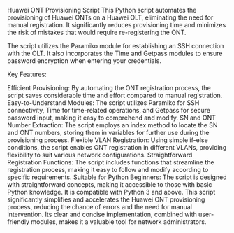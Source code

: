 Huawei ONT Provisioning Script
This Python script automates the provisioning of Huawei ONTs on a Huawei OLT, eliminating the need for manual registration. It significantly reduces provisioning time and minimizes the risk of mistakes that would require re-registering the ONT.

The script utilizes the Paramiko module for establishing an SSH connection with the OLT. It also incorporates the Time and Getpass modules to ensure password encryption when entering your credentials.

Key Features:

Efficient Provisioning: By automating the ONT registration process, the script saves considerable time and effort compared to manual registration.
Easy-to-Understand Modules: The script utilizes Paramiko for SSH connectivity, Time for time-related operations, and Getpass for secure password input, making it easy to comprehend and modify.
SN and ONT Number Extraction: The script employs an index method to locate the SN and ONT numbers, storing them in variables for further use during the provisioning process.
Flexible VLAN Registration: Using simple if-else conditions, the script enables ONT registration in different VLANs, providing flexibility to suit various network configurations.
Straightforward Registration Functions: The script includes functions that streamline the registration process, making it easy to follow and modify according to specific requirements.
Suitable for Python Beginners: The script is designed with straightforward concepts, making it accessible to those with basic Python knowledge. It is compatible with Python 3 and above.
This script significantly simplifies and accelerates the Huawei ONT provisioning process, reducing the chance of errors and the need for manual intervention. Its clear and concise implementation, combined with user-friendly modules, makes it a valuable tool for network administrators.









